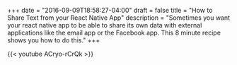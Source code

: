 +++
date = "2016-09-09T18:58:27-04:00"
draft = false
title = "How to Share Text from your React Native App"
description = "Sometimes you want your react native app to be able to share its own data with external applications like the email app or the Facebook app. This 8 minute recipe shows you how to do this."
+++

{{< youtube ACryo-rCrQk >}}
